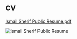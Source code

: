 # cv
[Ismail Sherif Public Resume.pdf](https://github.com/ThisIsMrIsmail/cv/files/12517569/Ismail.Sherif.Public.Resume.pdf)

![Ismail Sherif Public Resume](https://github.com/ThisIsMrIsmail/cv/assets/96701820/62a8bd1e-98f7-4310-b6f1-07b4ba3c6d15)
